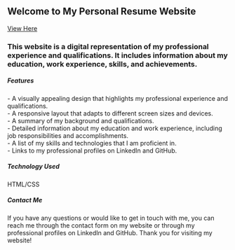 <h2>Welcome to My Personal Resume Website</h2>

<a href = "usaydlakhani.com" target="_blank">View Here</a>

<h3>This website is a digital representation of my professional experience and qualifications. It includes information about my education, work experience, skills, and achievements.</h3>

<h5>Features</h5>
- A visually appealing design that highlights my professional experience and qualifications.<br>
- A responsive layout that adapts to different screen sizes and devices.<br>
- A summary of my background and qualifications.<br>
- Detailed information about my education and work experience, including job responsibilities and accomplishments.<br>
- A list of my skills and technologies that I am proficient in.<br>
-  Links to my professional profiles on LinkedIn and GitHub.<br>

<h5>Technology Used</h5>
HTML/CSS

<h5>Contact Me</h5>
If you have any questions or would like to get in touch with me, you can reach me through the contact form on my website or through my professional profiles on LinkedIn and GitHub. Thank you for visiting my website!
